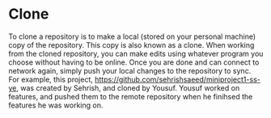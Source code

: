 # Clone

To clone a repository is to make a local (stored on your personal machine) copy of the repository. This copy is also known as a clone. When working from the cloned repository, you can make edits using whatever program you choose without having to be online. Once you are done and can connect to network again, simply push your local changes to the repository to sync. For example, this project, https://github.com/sehrishsaeed/miniproject1-ss-ye, was created by Sehrish, and cloned by Yousuf. Yousuf worked on features, and pushed them to the remote repository when he finihsed the features he was working on.  


